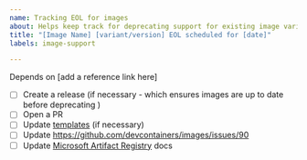 ```yaml
---
name: Tracking EOL for images
about: Helps keep track for deprecating support for existing image variants
title: "[Image Name] [variant/version] EOL scheduled for [date]"
labels: image-support

---
```


<!-- Add a reference link (if necessary) !--->
Depends on [add a reference link here]

- [ ] Create a release (if necessary - which ensures images are up to date before deprecating )
- [ ] Open a PR 
- [ ] Update [templates](https://github.com/devcontainers/templates) (if necessary)
- [ ] Update https://github.com/devcontainers/images/issues/90
- [ ] Update [Microsoft Artifact Registry](https://mcr.microsoft.com/en-us/catalog?search=dev%20container) docs
